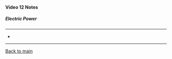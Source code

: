 #### Video 12 Notes

##### Electric Power
---
- 

---

[Back to main](https://github.com/rot0xd/CBTNuggets/blob/master/CISSP/README.md)

